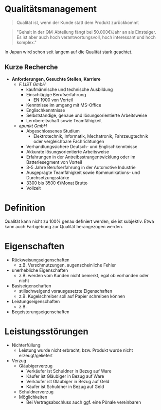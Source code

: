 Qualitätsmanagement
====

> Qualität ist, wenn der Kunde statt dem Produkt zurückkommt

> "Gehalt in der QM-Abteilung fängt bei 50.000€/Jahr an als Einsteiger. Es ist aber auch hoch verantwortungsvoll, hoch interessant und hoch komplex."

In Japan wird schon seit langem auf die Qualität stark geachtet.

Kurze Recherche
----

- **Anforderungen, Gesuchte Stellen, Karriere**
   - _F.LIST GmbH_
       - kaufmännische und technische Ausbildung
       - Einschlägige Berufserfahrung
          - EN 1900 von Vorteil
       - Kenntnisse im umgang mit MS-Office
       - Englischkenntnisse
       - Selbstständige, genaue und lösungsorientierte Arbeitsweise
       - Lernbereitschaft sowie Teamfähigkeit 
   - _epunkt GmbH_
      - Abgeschlossenes Studium
	     - Elektrotechnik, Informatik, Mechatronik, Fahrzeugtechnik oder vergleichbare Fachrichtungen
	  - Verhandlungssichere Deutsch- und Englischkenntnisse
	  - Akkurate lösungsorientierte Arbeitsweise
	  - Erfahrungen in der Antreibsstrangentwicklung oder im Batteriesegment von Vorteil
      - 3-5 Jahre Berufserfahrung in der Automotive Industrie
	  - Ausgeprägte Teamfähigkeit sowie Kommunikations- und Durchsetzungsstärke
	  - 3300 bis 3500 €/Monat Brutto
	  - Vollzeit

Definition
====

Qualität kann nicht zu 100% genau definiert werden, sie ist subjektiv. Etwa kann auch Farbgebung zur Qualität herangezogen werden.


Eigenschaften
====

- Rückweisungseigenschaften
   - z.B. Verschmutzungen, augenscheinliche Fehler
- unerhebliche Eigenschaften
   - z.B. werden vom Kunden nicht bemerkt, egal ob vorhanden oder nicht
- Basiseigenschaften
   - stillschweigend vorausgesetzte EIgenschaften
   - z.B. Kugelschreiber soll auf Papier schreiben können
- Leistungseigenschaften
   - z.B. 
- Begeisterungseigenschaften


Leistungsstörungen
====

- Nichterfüllung
   - Leistung wurde nicht erbracht, bzw. Produkt wurde nicht erzeugt/geliefert
- Verzug
   - Gläubigerverzug
      - Verkäufer ist Schuldner in Bezug auf Ware
	  - Käufer ist Gläubiger in Bezug auf Ware
	  - Verkäufer ist Gläubiger in Bezug auf Geld
	  - Käufer ist Schuldner in Bezug auf Geld
   - Schuldnerverzug
   - Möglichkeiten
      - Bei Vertragsabschluss auch ggf. eine Pönale vereinbaren